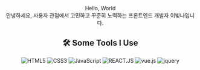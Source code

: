 
<div align="center">
Hello, World
<br/>
안녕하세요, 사용자 관점에서 고민하고 꾸준히 노력하는 프론트엔드 개발자 이빛나입니다. 
<br/>


## 🛠️ Some Tools I Use

![HTML5](https://img.shields.io/badge/HTML5-E34F26.svg?&style=flat-square&logo=HTML5&logoColor=white)
![CSS3](https://img.shields.io/badge/CSS3-1572B6.svg?&style=flat-square&logo=CSS3&logoColor=white)
![JavaScript](https://img.shields.io/badge/JavaScript-F7DF1E.svg?&style=flat-square&logo=JavaScript&logoColor=white)
![REACT.JS](https://img.shields.io/badge/React.js-61DAFB?style=flat-square&logo=React&logoColor=white)
![vue.js](https://img.shields.io/badge/vue.js-4FC08D?style=flat-square&logo=vue.js&logoColor=white)
![jquery](https://img.shields.io/badge/jquery-0769AD?style=flat-square&logo=jquery&logoColor=white)
<br/>
